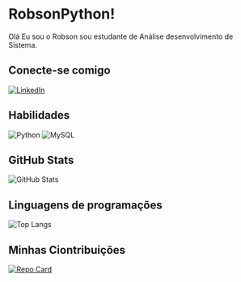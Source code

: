 # RobsonPython!
Olá Eu sou o Robson sou estudante de Análise desenvolvimento de Sistema.
## Conecte-se comigo
[![LinkedIn](https://img.shields.io/badge/LinkedIn-0077B5?style=for-the-badge&logo=linkedin&logoColor=white)](https://www.linkedin.com/in/robson-cipriano-do-nascimento-73111b122/)


## Habilidades
![Python](https://img.shields.io/badge/python-3670A0?style=for-the-badge&logo=python&logoColor=ffdd54)
![MySQL](https://img.shields.io/badge/MySQL-00000F?style=for-the-badge&logo=mysql&logoColor=white)

## GitHub Stats
![GitHub Stats](https://github-readme-stats.vercel.app/api?username=RobsonPython&theme=transparent&bg_color=000&border_color=30A3DC&show_icons=true&icon_color=30A3DC&title_color=E94D5F&text_color=FFF)

## Linguagens de programações
![Top Langs](https://github-readme-stats-git-masterrstaa-rickstaa.vercel.app/api/top-langs/?username=RobsonPython&bg_color=000&border_color=30A3DC&title_color=E94D5F&text_color=FFF)

## Minhas Ciontribuições
[![Repo Card](https://github-readme-stats.vercel.app/api/pin/?username=RobsonPython&repo=dio-lab-open-source&bg_color=000&border_color=30A3DC&show_icons=true&icon_color=30A3DC&title_color=E94D5F&text_color=FFF)](https://github.com/RobsonPython/dio-lab-open-source)